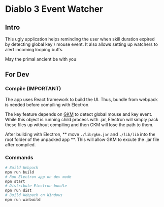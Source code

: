 # Diablo 3 Event Watcher

## Intro

This ugly application helps reminding the user when skill duration expired by detecting global key / mouse event. It also allows setting up watchers to alert incoming looping buffs.

May the primal ancient be with you

## For Dev

### Compile (IMPORTANT)

The app uses React framework to build the UI. Thus, bundle from webpack is needed before compiling with Electron.

The key feature depends on [GKM](https://github.com/tomzx/gkm) to detect global mouse and key event. While this object is running child process with .jar, Electron will simply pack these files up without compiling and then GKM will lose the path to them.

After building with Electron, ** move ``./lib/gkm.jar`` and  ``./lib/lib`` into the root folder of the unpacked app **. This will allow GKM to excute the .jar file after compiled.

### Commands

```bash
# Build Webpack
npm run build
# Run Electron app on dev mode
npm start
# Distribute Electron bundle
npm run dist
# Build Webpack on Windows
npm run winbuild
```
